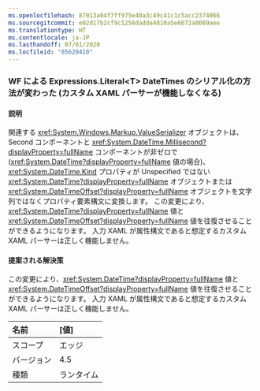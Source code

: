 ```yaml
---
ms.openlocfilehash: 87013a04f7ff975e40a3c49c41c1c5acc2374066
ms.sourcegitcommit: e02d17b2cf9c1258dadda4810a5e6072a0089aee
ms.translationtype: HT
ms.contentlocale: ja-JP
ms.lasthandoff: 07/01/2020
ms.locfileid: "85620410"
---
```

### <a name="wf-serializes-expressionsliterallttgt-datetimes-differently-now-breaks-custom-xaml-parsers"></a>WF による Expressions.Literal&lt;T&gt; DateTimes のシリアル化の方法が変わった (カスタム XAML パーサーが機能しなくなる)

#### <a name="details"></a>説明

関連する <xref:System.Windows.Markup.ValueSerializer> オブジェクトは、Second コンポーネントと <xref:System.DateTime.Millisecond?displayProperty=fullName> コンポーネントが非ゼロで (<xref:System.DateTime?displayProperty=fullName> 値の場合)、<xref:System.DateTime.Kind> プロパティが Unspecified ではない <xref:System.DateTime?displayProperty=fullName> オブジェクトまたは <xref:System.DateTimeOffset?displayProperty=fullName> オブジェクトを文字列ではなくプロパティ要素構文に変換します。 この変更により、<xref:System.DateTime?displayProperty=fullName> 値と <xref:System.DateTimeOffset?displayProperty=fullName> 値を往復させることができるようになります。 入力 XAML が属性構文であると想定するカスタム XAML パーサーは正しく機能しません。

#### <a name="suggestion"></a>提案される解決策

この変更により、<xref:System.DateTime?displayProperty=fullName> 値と <xref:System.DateTimeOffset?displayProperty=fullName> 値を往復させることができるようになります。 入力 XAML が属性構文であると想定するカスタム XAML パーサーは正しく機能しません。

| 名前    | [値]       |
|:--------|:------------|
| スコープ   |エッジ|
|バージョン|4.5|
|種類|ランタイム|
